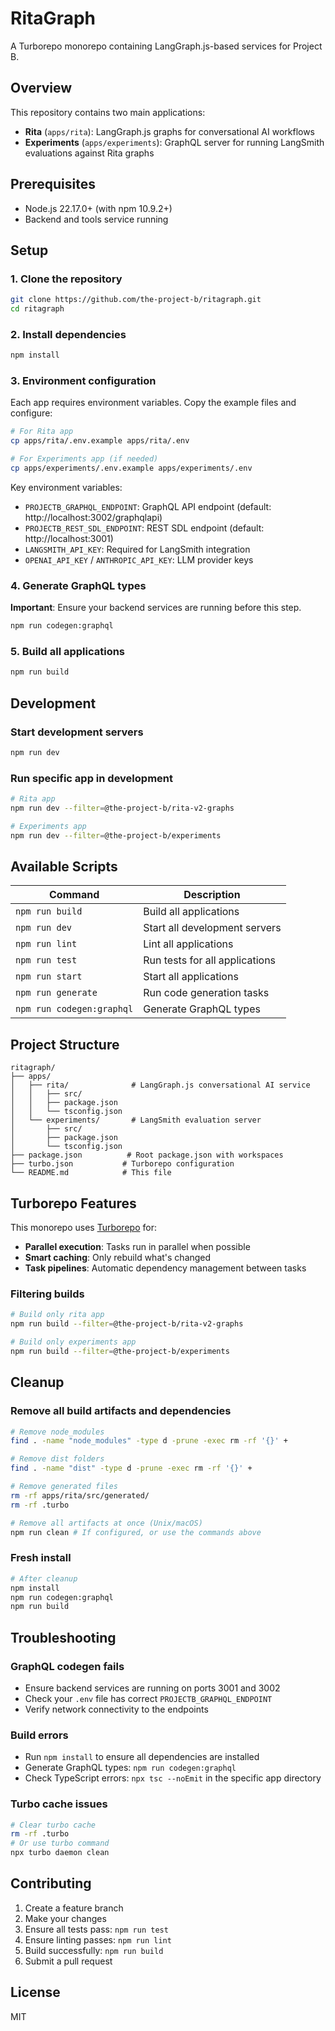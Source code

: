 # RitaGraph

A Turborepo monorepo containing LangGraph.js-based services for Project B.

## Overview

This repository contains two main applications:
- **Rita** (`apps/rita`): LangGraph.js graphs for conversational AI workflows
- **Experiments** (`apps/experiments`): GraphQL server for running LangSmith evaluations against Rita graphs

## Prerequisites

- Node.js 22.17.0+ (with npm 10.9.2+)
- Backend and tools service running

## Setup

### 1. Clone the repository
```bash
git clone https://github.com/the-project-b/ritagraph.git
cd ritagraph
```

### 2. Install dependencies
```bash
npm install
```

### 3. Environment configuration

Each app requires environment variables. Copy the example files and configure:

```bash
# For Rita app
cp apps/rita/.env.example apps/rita/.env

# For Experiments app (if needed)
cp apps/experiments/.env.example apps/experiments/.env
```

Key environment variables:
- `PROJECTB_GRAPHQL_ENDPOINT`: GraphQL API endpoint (default: http://localhost:3002/graphqlapi)
- `PROJECTB_REST_SDL_ENDPOINT`: REST SDL endpoint (default: http://localhost:3001)
- `LANGSMITH_API_KEY`: Required for LangSmith integration
- `OPENAI_API_KEY` / `ANTHROPIC_API_KEY`: LLM provider keys

### 4. Generate GraphQL types

**Important**: Ensure your backend services are running before this step.

```bash
npm run codegen:graphql
```

### 5. Build all applications
```bash
npm run build
```

## Development

### Start development servers
```bash
npm run dev
```

### Run specific app in development
```bash
# Rita app
npm run dev --filter=@the-project-b/rita-v2-graphs

# Experiments app
npm run dev --filter=@the-project-b/experiments
```

## Available Scripts

| Command | Description |
|---------|-------------|
| `npm run build` | Build all applications |
| `npm run dev` | Start all development servers |
| `npm run lint` | Lint all applications |
| `npm run test` | Run tests for all applications |
| `npm run start` | Start all applications |
| `npm run generate` | Run code generation tasks |
| `npm run codegen:graphql` | Generate GraphQL types |

## Project Structure

```
ritagraph/
├── apps/
│   ├── rita/              # LangGraph.js conversational AI service
│   │   ├── src/
│   │   ├── package.json
│   │   └── tsconfig.json
│   └── experiments/       # LangSmith evaluation server
│       ├── src/
│       ├── package.json
│       └── tsconfig.json
├── package.json          # Root package.json with workspaces
├── turbo.json           # Turborepo configuration
└── README.md            # This file
```

## Turborepo Features

This monorepo uses [Turborepo](https://turbo.build/repo) for:
- **Parallel execution**: Tasks run in parallel when possible
- **Smart caching**: Only rebuild what's changed
- **Task pipelines**: Automatic dependency management between tasks

### Filtering builds
```bash
# Build only rita app
npm run build --filter=@the-project-b/rita-v2-graphs

# Build only experiments app
npm run build --filter=@the-project-b/experiments
```

## Cleanup

### Remove all build artifacts and dependencies
```bash
# Remove node_modules
find . -name "node_modules" -type d -prune -exec rm -rf '{}' +

# Remove dist folders
find . -name "dist" -type d -prune -exec rm -rf '{}' +

# Remove generated files
rm -rf apps/rita/src/generated/
rm -rf .turbo

# Remove all artifacts at once (Unix/macOS)
npm run clean # If configured, or use the commands above
```

### Fresh install
```bash
# After cleanup
npm install
npm run codegen:graphql
npm run build
```

## Troubleshooting

### GraphQL codegen fails
- Ensure backend services are running on ports 3001 and 3002
- Check your `.env` file has correct `PROJECTB_GRAPHQL_ENDPOINT`
- Verify network connectivity to the endpoints

### Build errors
- Run `npm install` to ensure all dependencies are installed
- Generate GraphQL types: `npm run codegen:graphql`
- Check TypeScript errors: `npx tsc --noEmit` in the specific app directory

### Turbo cache issues
```bash
# Clear turbo cache
rm -rf .turbo
# Or use turbo command
npx turbo daemon clean
```

## Contributing

1. Create a feature branch
2. Make your changes
3. Ensure all tests pass: `npm run test`
4. Ensure linting passes: `npm run lint`
5. Build successfully: `npm run build`
6. Submit a pull request

## License

MIT